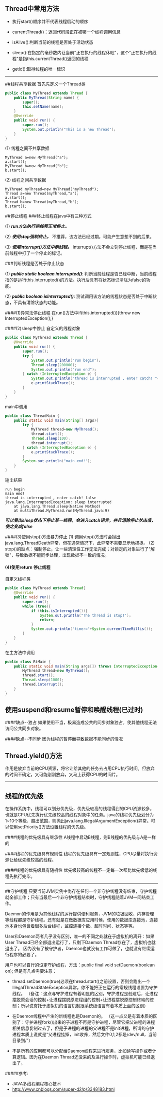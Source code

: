 ## Thread中常用方法
- 执行start()顺序并不代表线程启动的顺序

- currentThread()：返回代码段正在被哪一个线程调用信息

- isAlive():判断当前的线程是否处于活动状态

- sleep():在指定的毫秒数内让当前"正在执行的线程休眠"，这个"正在执行的线程"是指this.currentThread()返回的线程

- getId():取得线程的唯一标识

---

##线程共享数据
首先先定义一个Thread类
```java
public class MyThread extends Thread {
    public MyThread(String name) {
        super();
        this.setName(name);
    }
    @Override
    public void run() {
        super.run();
        System.out.println("This is a new Thread");
    }
}
```

(1) 线程之间不共享数据
```
MyThread a=new MyThread("a");
a.start();
MyThread b=new MyThread("b");
b.start();
```

(2) 线程之间共享数据
```
MyThread myThread=new MyThread("myThread");
Thread a=new Thread(myThread,"a");
a.start();
Thread b=new Thread(myThread,"b");
b.start();
```

##停止线程
###终止线程在java中有三种方式

(1) ***run方法执行完线程正常终止。***

(2) ***使用stop强制终止。*** 不推荐，该方法已经过期，可能产生意想不到的后果。

(3) ***使用interrupt()方法中断线程。*** interrupt()方法不会立刻停止线程，而是在当前线程中打了一个停止的标记。

###判断线程是否处于停止状态

(1) ***public static boolean interrupted()***: 判断当前线程是否已经中断，当前线程指的是运行this.interrupted()的方法。执行后具有将状态标识清除为false的功能。

(2) ***public boolean isInterrupted()***: 测试调用该方法的线程状态是否处于中断状态，不具有清除状态的功能。

####(1)异常法停止线程
  在run()方法中if(this.interrupted()){throw new InterruptedException();}

####(2)sleep中停止
自定义的线程对象
```java
public class MyThread extends Thread {
    @Override
    public void run() {
        super.run();
        try {
            System.out.println("run begin");
            Thread.sleep(200000);
            System.out.println("run end");
        } catch (InterruptedException e) {
            System.out.println("thread is interrupted , enter catch! "+this.isInterrupted());
            e.printStackTrace();
        }
    }
}
```
main中调用
```java
public class ThreadMain {
    public static void main(String[] args){
        try {
            MyThread thread=new MyThread();
            thread.start();
            Thread.sleep(100);
            thread.interrupt();
        } catch (InterruptedException e) {
            e.printStackTrace();
        }
        System.out.println("main end!");
    }
}
```
输出结果
```
run begin
main end!
thread is interrupted , enter catch! false
java.lang.InterruptedException: sleep interrupted
	at java.lang.Thread.sleep(Native Method)
	at multiThread.MyThread.run(MyThread.java:9)
```
***可以看出sleep状态下停止某一线程，会进入catch语言，并且清除停止状态值，使之变成false***

####(3)使用stop()方法暴力停止
(1) 调用stop()方法时会抛出java.lang.ThreadDeath异常，但在通常情况下，此异常不需要显示地捕捉。
(2) stop()的缺点：强制停止，让一些清理性工作无法完成；对锁定的对象进行了"解锁"，导致数据不能同步处理，出现数据不一致的情况。

#### (4)使用return 停止线程
自定义线程类
```java
public class MyThread extends Thread{
    @Override
    public void run() {
        super.run();
        while (true){
            if (this.isInterrupted()){
                System.out.println("The thread is stop!");
                return;
            }
            System.out.println("timer="+System.currentTimeMillis());
        }
    }
}
```
在主方法中调用
```java
public class RtMain {
    public static void main(String args[]) throws InterruptedException{
        MyThread thread=new MyThread();
        thread.start();
        Thread.sleep(1000);
        thread.interrupt();
    }
}
```

## 使用suspend和resume暂停和唤醒线程(已过时)
####缺点--独占
如果使用不当，极易造成公共的同步对象独占，使其他线程无法访问公共同步对象。

####缺点--不同步
因为线程的暂停而导致数据不能同步的情况

## Thread.yield()方法
作用是放弃当前的CPU资源，将它让给其他的任务去占用CPU执行时间。但放弃的时间不确定，又可能刚刚放弃，又马上获得CPU的时间片。

---

## 线程的优先级
在操作系统中，线程可以划分优先级，优先级较高的线程得到的CPU资源较多，也就是CPU优先执行优先级较高的线程对象中的任务。java的线程优先级划分为1~10个等级，超出范围，则抛出java.lang.IllegalArgumentException()异常。可以使用setPriority()方法设置线程的优先级。

####线程的优先级具有继承性
A线程中启动B线程，则B线程的优先级与A是一样的

####线程的优先级具有规则性
线程的优先级具有一定规则性，CPU尽量将执行资源让给优先级较高的线程。

####线程的优先级具有随机性
优先级较高的线程不一定每一次都比优先级低的线程先执行完毕。

---

##守护线程
只要当前JVM实例中尚存在任何一个非守护线程没有结束，守护线程就全部工作；只有当最后一个非守护线程结束时，守护线程随着JVM一同结束工作。

Daemon的作用是为其他线程的运行提供便利服务，JVM的垃圾回收、内存管理等线程都是守护线程。还有就是在做数据库应用时候，使用的数据库连接池，连接池本身也包含着很多后台线程，监控连接个数、超时时间、状态等等。

User和Daemon两者几乎没有区别，唯一的不同之处就在于虚拟机的离开：如果 User Thread已经全部退出运行了，只剩下Daemon Thread存在了，虚拟机也就退出了。 因为没有了被守护者，Daemon也就没有工作可做了，也就没有继续运行程序的必要了。


用户也可以自行的设定守护线程，方法：public final void setDaemon(boolean on); 但是有几点需要注意：

- thread.setDaemon(true)必须在thread.start()之前设置，否则会跑出一个IllegalThreadStateException异常。你不能把正在运行的常规线程设置为守护线程。  （备注：这点与守护进程有着明显的区别，守护进程是创建后，让进程摆脱原会话的控制+让进程摆脱原进程组的控制+让进程摆脱原控制终端的控制；所以说寄托于虚拟机的语言机制跟系统级语言有着本质上面的区别）

- 在Daemon线程中产生的新线程也是Daemon的。  （这一点又是有着本质的区别了：守护进程fork()出来的子进程不再是守护进程，尽管它把父进程的进程相关信息复制过去了，但是子进程的进程的父进程不是init进程，所谓的守护进程本质上说就是“父进程挂掉，init收养，然后文件0,1,2都是/dev/null，当前目录到/”）

- 不是所有的应用都可以分配给Daemon线程来进行服务，比如读写操作或者计算逻辑。因为在Daemon Thread还没来的及进行操作时，虚拟机可能已经退出了。


#####参考:
- JAVA多线程编程核心技术
- http://www.cnblogs.com/super-d2/p/3348183.html